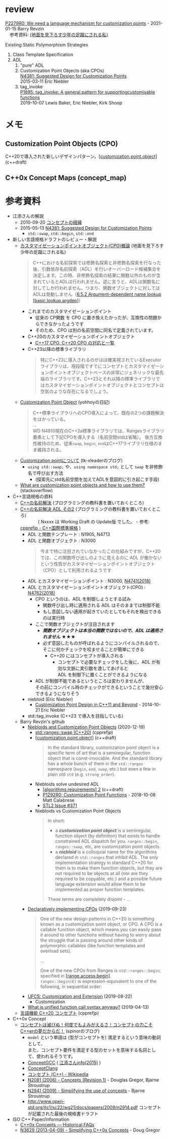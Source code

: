 # review
[P2279R0: We need a language mechanism for customization points](http://www.open-std.org/jtc1/sc22/wg21/docs/papers/2021/p2279r0.html)  - 2021-01-15 Barry Revzin  
　参考資料: [(地面を見下ろす少年の足蹴にされる私)](https://onihusube.hatenablog.com/#P2279R0-We-need-a-language-mechanism-for-customization-points)

Existing Static Polymorphism Strategies
1. Class Template Specification
2. ADL
	1. "pure" ADL
	2. Customization Point Objects (aka CPOs)  
	   [N4381: Suggested Design for Customization Points](http://www.open-std.org/jtc1/sc22/wg21/docs/papers/2015/n4381.html)  
	   2015-03-11 Eric Niebler
	3. tag_invoke  
	   [P1895: tag_invoke: A general pattern for supportingcustomisable functions](http://open-std.org/JTC1/SC22/WG21/docs/papers/2019/p1895r0.pdf)  
	   2019-10-07 Lewis Baker, Eric Niebler, Kirk Shoop

# メモ
## Customization Point Objects (CPO)
C++20で導入された新しいデザインパターン。[\[customization.point.object\]](http://eel.is/c++draft/customization.point.object#def:customization_point_object) (c++draft)
## C++0x Concept Maps (concept_map)


# 参考資料
- 江添さんの解説
	- 2010-09-20 [コンセプトの経緯](https://cpplover.blogspot.com/2010/09/blog-post_8970.html)
	- 2015-05-13 [N4381: Suggested Design for Customization Points](https://cpplover.blogspot.com/2015/05/c2015-04-pre-lenexa-mailings-n4381-n4389.html)
		- `std::swap`, `std::begin`, `std::end` 
- 新しい言語規格ドラフトのレビュー・解説
	- [カスタマイゼーションポイントオブジェクト(CPO)概論](https://onihusube.hatenablog.com/entry/2020/06/26/225920) (地面を見下ろす少年の足蹴にされる私)  
	  > C++における名前探索では修飾名探索と非修飾名探索を行なった後、引数依存名前探索（ADL）を行いオーバーロード候補集合を決定します。この時、非修飾名探索の結果に関数以外のものが含まれているとADLは行われません。逆に言うと、ADLは関数名に対してしか行われません。つまり、関数オブジェクトに対してはADLは発動しません（[6.5.2 Argument-dependent name lookup \[basic.lookup.argdep\]](https://timsong-cpp.github.io/cppwp/n4861/basic.lookup.argdep#3.3)）
		- これまでのカスタマイゼーションポイント
			- 従来の CP関数 を CPO に置き換えたかったが、互換性の問題からできなかったようです
			- そのため、CPO は別の名前空間に同名で定義されています。
		- C++20のカスタマイゼーションポイントオブジェクト
			- [C++17 CPO, C++20 CPO の対応と一覧](https://onihusube.hatenablog.com/entry/2020/06/26/225920#C20%E3%81%AE%E3%82%AB%E3%82%B9%E3%82%BF%E3%83%9E%E3%8i2%A4%E3%82%BC%E3%83%BC%E3%82%B7%E3%83%A7%E3%83%B3%E3%83%9D%E3%82%A4%E3%83%B3%E3%83%88%E3%82%AA%E3%83%96%E3%82%B8%E3%82%A7%E3%82%AF%E3%83%88)
		- C++23以降の標準ライブラリ  
		  > 特にC++23に導入されるのがほぼ確実視されているExecutorライブラリは、現段階ですでにコンセプトとカスタマイゼーションポイントオブジェクトベースの非常にジェネリックな最先端のライブラリです。C++23とそれ以降の標準ライブラリではカスタマイゼーションポイントオブジェクトとコンセプトは空気のような存在になるでしょう。 
	- [Customization Point Object](https://yohhoy.hatenadiary.jp/entry/20190403/p1) (yohhoyの日記)  
	  > C++標準ライブラリへのCPO導入によって、既存の2つの課題解決をはかっている。   
	  > ...  
	  > WD N4810現在のC++2a標準ライブラリでは、Rangesライブラリ要素として下記CPOを導入する（名前空間stdは省略）。
	  > 後方互換性維持のため、従来`swap`, `begin`, `end`はC++17ライブラリ仕様のまま維持される。
	- [Customization pointについて](http://tk0xleader.blog.shinobi.jp/c--/%E3%80%90c--2a%E3%80%91customization%20point%E3%81%AB%E3%81%A4%E3%81%84%E3%81%A6) (tk-xleaderのブログ)
		- `using std::swap;` や、`using namespace std;` として `swap` を非修飾名で呼び出す方法
			- (探索先にstd名前空間を加えてADLを意図的に引き起こす手段)
	- [What are customization point objects and how to use them?](https://stackoverflow.com/questions/53495848/what-are-customization-point-objects-and-how-to-use-them)  (stackoverflow)
- C++言語規格の資料
	- [C++の名前解決](https://prettysoft.hatenablog.com/entry/20101128/1497356882) (プログラミングの教科書を置いておくところ)
	- [C++の名前解決 ADL その2](https://prettysoft.hatenablog.com/entry/20101129/204558) (プログラミングの教科書を置いておくところ)  
	  　　　　( Nxxxx は Working Draft の Update版 でした。 - 参考: [cpprefjp - C++国際標準規格](https://cpprefjp.github.io/international-standard.html) )
		- ADL と関数テンプレート : N1905, N4713
		- ADL と関数オブジェクト : N3000  
		  > 今まで特に注目されていなかったこの仕組みですが、C++20 では、この関数呼び出しのように見えるのに ADL が働かないという性質がカスタマイゼーションポイントオブジェクト（CPO）として利用されるようです 
		- ADL とカスタマイゼーションポイント : N3000, [N4741(2018)](http://www.open-std.org/jtc1/sc22/wg21/docs/papers/2018/n4741.pdf)
		- ADL とカスタマイゼーションポイントオブジェクト(CPO) : [N4762(2018)](http://www.open-std.org/jtc1/sc22/wg21/docs/papers/2018/n4762.pdf)
			- CPO というのは、ADL を制御しようとする試み
				- 関数呼び出し時に適用される ADL はそのままでは制御不能
				- もし意図しない適用が起きていたとしてもそれを検出できるのは実行時
			- ここで関数オブジェクトが注目されます
				- ___関数オブジェクトは本当の関数ではないので、ADL は適用されません___ ★★★
				- 必ず意図したものが呼ばれるようにコンパイルされるので、そこに何かチェックを咬ませることが簡単にできる
					- C++20 にはコンセプトが導入される
						- コンセプトで必要なチェックをした後に、ADL が有効な文脈に実引数を渡してあげると  
						  ADL を制御下に置くことができるようになる
			- ADL が制御不能であるというところは変わりませんが、  
			  その前にコンパイル時のチェックができるということで幾分安心できるようになりそう
		- niebloid (Eric Niebler)
			- [Customization Point Design in C++11 and Beyond](http://ericniebler.com/2014/10/21/customization-point-design-in-c11-and-beyond/)  - 2014-10-21  Eric Niebler
		- std::tag_invoke (C++23 で導入を目指している)
	- Barry Revzin's github
		- [Niebloids and Customization Point Objects](https://brevzin.github.io/c++/2020/12/19/cpo-niebloid/) (2020-12-19)
			- [std::ranges::swap (C++20)](https://cpprefjp.github.io/reference/concepts/swap.html) (cpprefjp)
			- [\[customization.point.object\]](http://eel.is/c++draft/customization.point.object#def:customization_point_object) (c++draft)  
			  > In the standard library, customization point object is a specific term of art that is a semiregular, function object that is const-invocable. And the standard library has a whole bunch of them in the `std::ranges` namespace (`begin`, `end`, `swap`, etc.) but even a few in plain old `std` (e.g. `strong_order`).
			- Niebloids solve undesired ADL
				- [\[algorithms.requirements\] 2](http://eel.is/c++draft/algorithms#requirements-2) (c++draft)
				- [P1292R0: Customization Point Functions](http://www.open-std.org/jtc1/sc22/wg21/docs/papers/2018/p1292r0.html)  - 2018-10-08 Matt Calabrese
				- [STL2 Issue #371](https://github.com/ericniebler/stl2/issues/371)
			- Niebloids vs Customization Point Objects
				> In short:  
				> - a ___customization point object___ is a semiregular, function object (by definition) that exists to handle constrained ADL dispatch for you. `ranges::begin`, `ranges::swap`, etc, are customization point objects.  
				> - a ___niebloid___ is a colloquial name for the algorithms declared in `std::ranges` that inhibit ADL. The only implementation strategy in standard C++20 for them is to make them function objects, but they are not required to be objects at all (nor are they required to be copyable, etc.) and a possible future language extension would allow them to be implemented as proper function templates.  
				> 
				> These terms are completely disjoint - ... 
		- [Declaratively implementing CPOs](https://brevzin.github.io/c++/2019/09/23/declarative-cpos/) (2019-09-23)  
		  > One of the new design patterns in C++20 is something known as a customization point object, or CPO. A CPO is a callable function object, which means you can easily pass it around to other functions without having to worry about the struggle that is passing around other kinds of polymorphic callables (like function templates and overload sets). 
		  > 
		  > ...
		  > 
		  > One of the new CPOs from Ranges is `std::ranges::begin`, specified in [\[range.access.begin\]](http://eel.is/c++draft/range.access.begin).  
		  > `ranges::begin(E)` is expression-equivalent to one of the following, in sequential order:
		- [UFCS: Customization and Extension](https://brevzin.github.io/c++/2019/08/22/ufcs-custom-extension/) (2019-08-22) 
			- Customization
		- [What is unified function call syntax anyway?](https://brevzin.github.io/c++/2019/04/13/ufcs-history/)  (2019-04-13) 
	- [言語機能 C++20 コンセプト](https://cpprefjp.github.io/lang/cpp20/concepts.html) (cpprefjp)
- C++0x Concept
	- [コンセプトは滅びぬ！何度でもよみがえるさ！コンセプトの力こそC++erの夢だからだ！](https://spinor.hatenablog.com/entry/20111215/1323951052) (spinorのブログ)
		- `model` という単語は (型がコンセプトを) 満足するという意味の動詞として、  
		  また、コンセプト要件を満足する型のセットを意味する名詞として、使われるそうです。
		- [ConceptGCC](http://www.generic-programming.org/software/ConceptGCC.html)  ( [江添さんinfo(2015)](https://ezoeryou.github.io/blog/article/2015-08-07-gcc-concept.html) )
		- [ConceptClang](http://www.generic-programming.org/software/ConceptClang/)
		- [コンセプト (C++) - Wikipedia](https://ja.wikipedia.org/wiki/%E3%82%B3%E3%83%B3%E3%82%BB%E3%83%97%E3%83%88_%28C%2B%2B%29)
		- [N2081 (2006) - Concepts (Revision 1)](http://www.open-std.org/jtc1/sc22/wg21/docs/papers/2006/n2081.pdf)  - Douglas Gregor, Bjarne Stroustrup
		- [N2941 (2009) - Simplifying the use of concepts](http://www.open-std.org/jtc1/sc22/wg21/docs/papers/2009/n2906.pdf)  - Bjarne Stroustrup
		- http://www.open-std.org/jtc1/sc22/wg21/docs/papers/2009/n2914.pdf コンセプトが記載された最後の規格書ドラフト
- ISO C++ Paper/Information
	- [C++0x Concepts — Historical FAQs](https://isocpp.org/wiki/faq/cpp0x-concepts-history)
	- [N3629 (2013-04-09) - Simplifying C++0x Concepts](http://www.open-std.org/jtc1/sc22/wg21/docs/papers/2013/n3629.pdf)  - Doug Gregor

